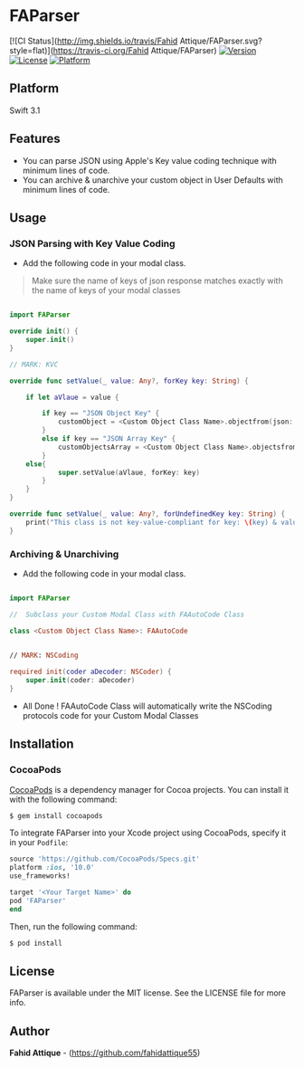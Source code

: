 # FAParser

[![CI Status](http://img.shields.io/travis/Fahid Attique/FAParser.svg?style=flat)](https://travis-ci.org/Fahid Attique/FAParser)
[![Version](https://img.shields.io/cocoapods/v/FAParser.svg?style=flat)](http://cocoapods.org/pods/FAParser)
[![License](https://img.shields.io/cocoapods/l/FAParser.svg?style=flat)](http://cocoapods.org/pods/FAParser)
[![Platform](https://img.shields.io/cocoapods/p/FAParser.svg?style=flat)](http://cocoapods.org/pods/FAParser)


## Platform

Swift 3.1


## Features

* You can parse JSON using Apple's Key value coding technique with minimum lines of code.
* You can archive & unarchive your custom object in User Defaults with minimum lines of code.


## Usage

### JSON Parsing with Key Value Coding

* Add the following code in your modal class.
> Make sure the name of keys of json response matches exactly with the name of keys of your modal classes 


```swift

import FAParser

override init() {
    super.init()
}

// MARK: KVC

override func setValue(_ value: Any?, forKey key: String) {

    if let aVlaue = value {

        if key == "JSON Object Key" {
            customObject = <Custom Object Class Name>.objectfrom(json: value)
        }
        else if key == "JSON Array Key" {
            customObjectsArray = <Custom Object Class Name>.objectsfrom(jsonArray: value as! Array)
        }
    else{
            super.setValue(aVlaue, forKey: key)
        }
    }
}

override func setValue(_ value: Any?, forUndefinedKey key: String) {
    print("This class is not key-value-compliant for key: \(key) & value : \(value)")
}

```


### Archiving & Unarchiving

* Add the following code in your modal class.

```swift

import FAParser

//  Subclass your Custom Modal Class with FAAutoCode Class 

class <Custom Object Class Name>: FAAutoCode

 
// MARK: NSCoding

required init(coder aDecoder: NSCoder) {
    super.init(coder: aDecoder)
}

```

* All Done ! FAAutoCode Class will automatically write the NSCoding protocols code for your Custom Modal Classes 




## Installation

### CocoaPods

[CocoaPods](http://cocoapods.org) is a dependency manager for Cocoa projects. You can install it with the following command:

```bash
$ gem install cocoapods
```


To integrate FAParser into your Xcode project using CocoaPods, specify it in your `Podfile`:

```ruby
source 'https://github.com/CocoaPods/Specs.git'
platform :ios, '10.0'
use_frameworks!

target '<Your Target Name>' do
pod 'FAParser'
end
```

Then, run the following command:

```bash
$ pod install
```


## License

FAParser is available under the MIT license. See the LICENSE file for more info.


## Author

**Fahid Attique** - (https://github.com/fahidattique55)

